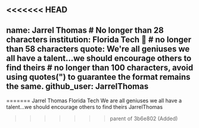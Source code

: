<<<<<<< HEAD
---
name: Jarrel Thomas # No longer than 28 characters
institution: Florida Tech 🚩 # no longer than 58 characters
quote: We're all geniuses we all have a talent...we should encourage others to find theirs # no longer than 100 characters, avoid using quotes(") to guarantee the format remains the same.
github_user: JarrelThomas
---
=======
Jarrel Thomas
Florida Tech
We are all geniuses we all have a talent...we should encourage others to find theirs
JarrelThomas
>>>>>>> parent of 3b6e802 (Added)
